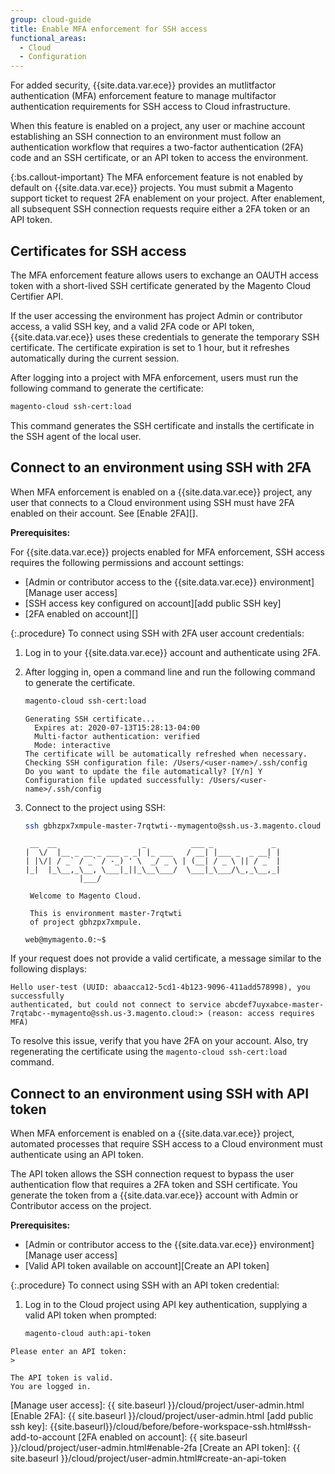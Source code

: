 ```yaml
---
group: cloud-guide
title: Enable MFA enforcement for SSH access
functional_areas:
  - Cloud
  - Configuration
---
```


For added security, {{site.data.var.ece}} provides an mutlitfactor authentication (MFA) enforcement feature to manage multifactor authentication requirements for SSH access to Cloud infrastructure.

When this feature is enabled on a project, any user or machine account establishing an SSH connection to an environment must follow an authentication workflow that requires a two-factor authentication (2FA) code and an SSH certificate, or an API token to access the environment.

{:bs.callout-important}
The MFA enforcement feature is not enabled by default on {{site.data.var.ece}} projects. You must submit a Magento support ticket to request 2FA enablement on your project. After enablement, all subsequent SSH connection requests require either a 2FA token or an API token.

## Certificates for SSH access

The MFA enforcement feature allows users to exchange an OAUTH access token with a short-lived SSH certificate generated by the Magento Cloud Certifier API.

If the user accessing the environment has project Admin or contributor access, a valid SSH key, and a valid 2FA code or API token, {{site.data.var.ece}} uses these credentials to generate the temporary SSH certificate. The certificate expiration is set to 1 hour, but it refreshes automatically during the current session.

After logging into a project with MFA enforcement, users must run the following command to generate the certificate:

```bash
magento-cloud ssh-cert:load
```

This command generates the SSH certificate and installs the certificate in the SSH agent of the local user.

## Connect to an environment using SSH with 2FA

When MFA enforcement is enabled on a {{site.data.var.ece}} project, any user that connects to a Cloud environment using SSH must have 2FA enabled on their account. See [Enable 2FA][].

**Prerequisites:**

For {{site.data.var.ece}} projects enabled for MFA enforcement, SSH access requires the following permissions and account settings:

-  [Admin or contributor access to the {{site.data.var.ece}} environment][Manage user access]
-  [SSH access key configured on account][add public SSH key]
-  [2FA enabled on account][]

{:.procedure}
To connect using SSH with 2FA user account credentials:

1. Log in to your {{site.data.var.ece}} account and authenticate using 2FA.

1. After logging in, open a command line and run the following command to generate the certificate.

   ```bash
   magento-cloud ssh-cert:load
   ```

   ```terminal
   Generating SSH certificate...
     Expires at: 2020-07-13T15:28:13-04:00
     Multi-factor authentication: verified
     Mode: interactive
   The certificate will be automatically refreshed when necessary.
   Checking SSH configuration file: /Users/<user-name>/.ssh/config
   Do you want to update the file automatically? [Y/n] Y
   Configuration file updated successfully: /Users/<user-name>/.ssh/config
   ```

1. Connect to the project using SSH:

   ```bash
   ssh gbhzpx7xmpule-master-7rqtwti--mymagento@ssh.us-3.magento.cloud
   ```

   ```terminal
    __  __                   _          ___ _             _
   |  \/  |__ _ __ _ ___ _ _| |_ ___   / __| |___ _  _ __| |
   | |\/| / _` / _` / -_) ' \  _/ _ \ | (__| / _ \ || / _` |
   |_|  |_\__,_\__, \___|_||_\__\___/  \___|_\___/\_,_\__,_|
               |___/

    Welcome to Magento Cloud.

    This is environment master-7rqtwti
    of project gbhzpx7xmpule.

   web@mymagento.0:~$
   ```

If your request does not provide a valid certificate, a message similar to the following displays:

```terminal
Hello user-test (UUID: abaacca12-5cd1-4b123-9096-411add578998), you successfully
authenticated, but could not connect to service abcdef7uyxabce-master-7rqtabc--mymagento@ssh.us-3.magento.cloud:> (reason: access requires MFA)
```

To resolve this issue, verify that you have 2FA on your account. Also, try regenerating the certificate using the `magento-cloud ssh-cert:load` command.

## Connect to an environment using SSH with API token

When MFA enforcement is enabled on a {{site.data.var.ece}} project, automated processes that require SSH access to a Cloud environment must authenticate using an API token.

The API token allows the SSH connection request to bypass the user authentication flow that requires a 2FA token and SSH certificate. You generate the token from a {{site.data.var.ece}} account with Admin or Contributor access on the project.

**Prerequisites:**

-  [Admin or contributor access to the {{site.data.var.ece}} environment][Manage user access]
-  [Valid API token available on account][Create an API token]

{:.procedure}
To connect using SSH with an API token credential:

1. Log in to the Cloud project using API key authentication, supplying a valid API token when prompted:

   ```bash
   magento-cloud auth:api-token
   ```

  ```terminal
  Please enter an API token:
  >

  The API token is valid.
  You are logged in.
  ```

<!--Link references-->
[Manage user access]: {{ site.baseurl }}/cloud/project/user-admin.html
[Enable 2FA]: {{ site.baseurl }}/cloud/project/user-admin.html
[add public ssh key]: {{site.baseurl}}/cloud/before/before-workspace-ssh.html#ssh-add-to-account
[2FA enabled on account]: {{ site.baseurl }}/cloud/project/user-admin.html#enable-2fa
[Create an API token]: {{ site.baseurl }}/cloud/project/user-admin.html#create-an-api-token
